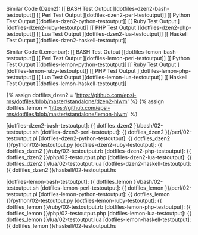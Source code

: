 <div class="panel panel-primary">
  <div class="panel-body" markdown="1">

Similar Code (Dzen2): 
[[ BASH Test Output ][dotfiles-dzen2-bash-testoutput]]
[[ Perl Test Output ][dotfiles-dzen2-perl-testoutput]]
[[ Python Test Output ][dotfiles-dzen2-python-testoutput]]
[[ Ruby Test Output ][dotfiles-dzen2-ruby-testoutput]]
[[ PHP Test Output ][dotfiles-dzen2-php-testoutput]]
[[ Lua Test Output ][dotfiles-dzen2-lua-testoutput]]
[[ Haskell Test Output ][dotfiles-dzen2-haskell-testoutput]]

Similar Code (Lemonbar): 
[[ BASH Test Output ][dotfiles-lemon-bash-testoutput]]
[[ Perl Test Output ][dotfiles-lemon-perl-testoutput]]
[[ Python Test Output ][dotfiles-lemon-python-testoutput]]
[[ Ruby Test Output ][dotfiles-lemon-ruby-testoutput]]
[[ PHP Test Output ][dotfiles-lemon-php-testoutput]]
[[ Lua Test Output ][dotfiles-lemon-lua-testoutput]]
[[ Haskell Test Output ][dotfiles-lemon-haskell-testoutput]]


[//]: <> ( -- -- -- links below -- -- -- )

{% assign dotfiles_dzen2 = 'https://github.com/epsi-rns/dotfiles/blob/master/standalone/dzen2-hlwm' %}
{% assign dotfiles_lemon = 'https://github.com/epsi-rns/dotfiles/blob/master/standalone/lemon-hlwm' %}

[dotfiles-dzen2-bash-testoutput]:  {{ dotfiles_dzen2 }}/bash/02-testoutput.sh
[dotfiles-dzen2-perl-testoutput]:  {{ dotfiles_dzen2 }}/perl/02-testoutput.pl
[dotfiles-dzen2-python-testoutput]:  {{ dotfiles_dzen2 }}/python/02-testoutput.py
[dotfiles-dzen2-ruby-testoutput]:  {{ dotfiles_dzen2 }}/ruby/02-testoutput.rb
[dotfiles-dzen2-php-testoutput]:  {{ dotfiles_dzen2 }}/php/02-testoutput.php
[dotfiles-dzen2-lua-testoutput]:  {{ dotfiles_dzen2 }}/lua/02-testoutput.lua
[dotfiles-dzen2-haskell-testoutput]:  {{ dotfiles_dzen2 }}/haskell/02-testoutput.hs

[dotfiles-lemon-bash-testoutput]:  {{ dotfiles_lemon }}/bash/02-testoutput.sh
[dotfiles-lemon-perl-testoutput]:  {{ dotfiles_lemon }}/perl/02-testoutput.pl
[dotfiles-lemon-python-testoutput]:  {{ dotfiles_lemon }}/python/02-testoutput.py
[dotfiles-lemon-ruby-testoutput]:  {{ dotfiles_lemon }}/ruby/02-testoutput.rb
[dotfiles-lemon-php-testoutput]:  {{ dotfiles_lemon }}/php/02-testoutput.php
[dotfiles-lemon-lua-testoutput]:  {{ dotfiles_lemon }}/lua/02-testoutput.lua
[dotfiles-lemon-haskell-testoutput]:  {{ dotfiles_lemon }}/haskell/02-testoutput.hs

  </div>
</div>
